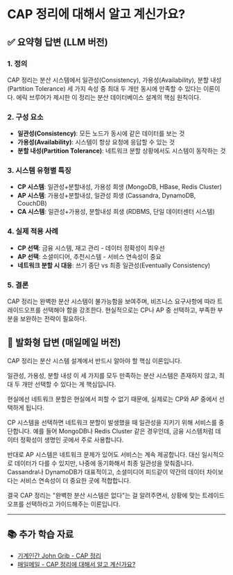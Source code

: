 # CAP 정리에 대해서 알고 계신가요?

## ✅ 요약형 답변 (LLM 버전)

### 1. 정의
CAP 정리는 분산 시스템에서 일관성(Consistency), 가용성(Availability), 분할 내성(Partition Tolerance) 세 가지 속성 중 최대 두 개만 동시에 만족할 수 있다는 이론이다. 에릭 브루어가 제시한 이 정리는 분산 데이터베이스 설계의 핵심 원칙이다.

### 2. 구성 요소
- **일관성(Consistency)**: 모든 노드가 동시에 같은 데이터를 보는 것
- **가용성(Availability)**: 시스템이 항상 요청에 응답할 수 있는 것  
- **분할 내성(Partition Tolerance)**: 네트워크 분할 상황에서도 시스템이 동작하는 것

### 3. 시스템 유형별 특징
- **CP 시스템**: 일관성+분할내성, 가용성 희생 (MongoDB, HBase, Redis Cluster)
- **AP 시스템**: 가용성+분할내성, 일관성 희생 (Cassandra, DynamoDB, CouchDB)  
- **CA 시스템**: 일관성+가용성, 분할내성 희생 (RDBMS, 단일 데이터센터 시스템)

### 4. 실제 적용 사례
- **CP 선택**: 금융 시스템, 재고 관리 - 데이터 정확성이 최우선
- **AP 선택**: 소셜미디어, 추천시스템 - 서비스 연속성이 중요
- **네트워크 분할 시 대응**: 쓰기 중단 vs 최종 일관성(Eventually Consistency)

### 5. 결론
CAP 정리는 완벽한 분산 시스템이 불가능함을 보여주며, 비즈니스 요구사항에 따라 트레이드오프를 선택해야 함을 강조한다. 현실적으로는 CP나 AP 중 선택하고, 부족한 부분을 보완하는 전략이 필요하다.

## 🎤 발화형 답변 (매일메일 버전)

CAP 정리는 분산 시스템 설계에서 반드시 알아야 할 핵심 이론입니다.

일관성, 가용성, 분할 내성 이 세 가지를 모두 만족하는 분산 시스템은 존재하지 않고, 최대 두 개만 선택할 수 있다는 게 핵심입니다.

현실에선 네트워크 분할은 현실에서 피할 수 없기 때문에, 실제로는 CP와 AP 중에서 선택하게 됩니다.

CP 시스템을 선택하면 네트워크 분할이 발생했을 때 일관성을 지키기 위해 서비스를 중단합니다. 예를 들어 MongoDB나 Redis Cluster 같은 경우인데, 금융 시스템처럼 데이터 정확성이 생명인 곳에서 주로 사용합니다.

반대로 AP 시스템은 네트워크 문제가 있어도 서비스는 계속 제공합니다. 대신 일시적으로 데이터가 다를 수 있지만, 나중에 동기화해서 최종 일관성을 맞춰줍니다. Cassandra나 DynamoDB가 대표적이고, 소셜미디어 피드같이 약간의 데이터 차이보다는 서비스 연속성이 더 중요한 곳에 적합합니다.

결국 CAP 정리는 "완벽한 분산 시스템은 없다"는 걸 알려주면서, 상황에 맞는 트레이드오프를 선택하라고 가이드해주는 이론입니다.

---

## 📚 추가 학습 자료

- [기계인간 John Grib - CAP 정리](https://johngrib.github.io/wiki/CAP-theorem/)
- [매일메일 - CAP 정리에 대해서 알고 계신가요?](https://maeilmail.kr/)